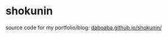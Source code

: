 # shokunin

source code for my portfolio/blog: [daboaba.github.io/shokunin/](https://daboaba.github.io/shokunin/)
